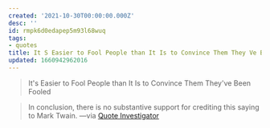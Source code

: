 ```yaml
---
created: '2021-10-30T00:00:00.000Z'
desc: ''
id: rmpk6d0edapep5m93l68wuq
tags:
- quotes
title: It S Easier to Fool People than It Is to Convince Them They Ve Been Fooled
updated: 1660942962016
---
```

   
> It's Easier to Fool People than It Is to Convince Them They've Been Fooled   
   
> In conclusion, there is no substantive support for crediting this saying to Mark Twain. —via [Quote Investigator](https://quoteinvestigator.com/2020/12/23/fooled/)
